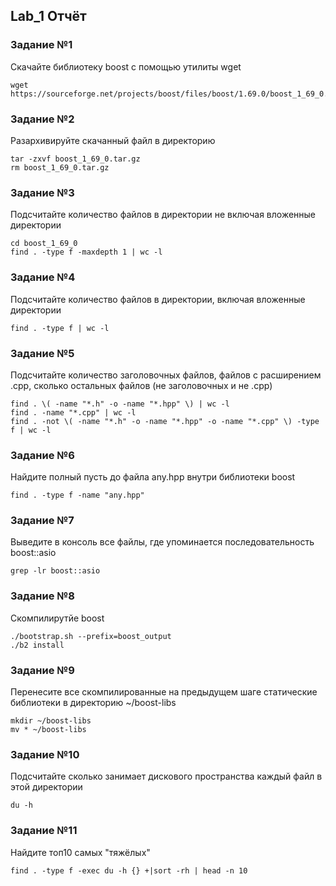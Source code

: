 ## Lab_1 Отчёт
### Задание №1
Скачайте библиотеку boost с помощью утилиты wget
```
wget https://sourceforge.net/projects/boost/files/boost/1.69.0/boost_1_69_0.tar.gz
```
### Задание №2
Разархивируйте скачанный файл в директорию
```
tar -zxvf boost_1_69_0.tar.gz
rm boost_1_69_0.tar.gz
```
### Задание №3
Подсчитайте количество файлов в директории не включая вложенные директории
```
cd boost_1_69_0
find . -type f -maxdepth 1 | wc -l
```
### Задание №4
Подсчитайте количество файлов в директории, включая вложенные директории
```
find . -type f | wc -l
```
### Задание №5
Подсчитайте количество заголовочных файлов, файлов с расширением .cpp, сколько остальных файлов (не заголовочных и не .cpp)
```
find . \( -name "*.h" -o -name "*.hpp" \) | wc -l
find . -name "*.cpp" | wc -l
find . -not \( -name "*.h" -o -name "*.hpp" -o -name "*.cpp" \) -type f | wc -l
```
### Задание №6
Найдите полный пусть до файла any.hpp внутри библиотеки boost
```
find . -type f -name "any.hpp"
```
### Задание №7
Выведите в консоль все файлы, где упоминается последовательность boost::asio
```
grep -lr boost::asio
```
### Задание №8
Скомпилирутйе boost
```
./bootstrap.sh --prefix=boost_output
./b2 install
```
### Задание №9
Перенесите все скомпилированные на предыдущем шаге статические библиотеки в директорию ~/boost-libs
```
mkdir ~/boost-libs
mv * ~/boost-libs
```
### Задание №10
Подсчитайте сколько занимает дискового пространства каждый файл в этой директории
```
du -h
```
### Задание №11
Найдите топ10 самых "тяжёлых"
```
find . -type f -exec du -h {} +|sort -rh | head -n 10
```
